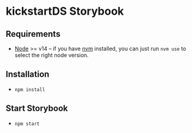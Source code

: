 # kickstartDS Storybook

## Requirements

- [Node](https://nodejs.org/en/) >= v14 – if you have [nvm](https://github.com/creationix/nvm#node-version-manager---) installed, you can just run `nvm use` to select the right node version.

## Installation

- `npm install`

## Start Storybook

- `npm start`
 
